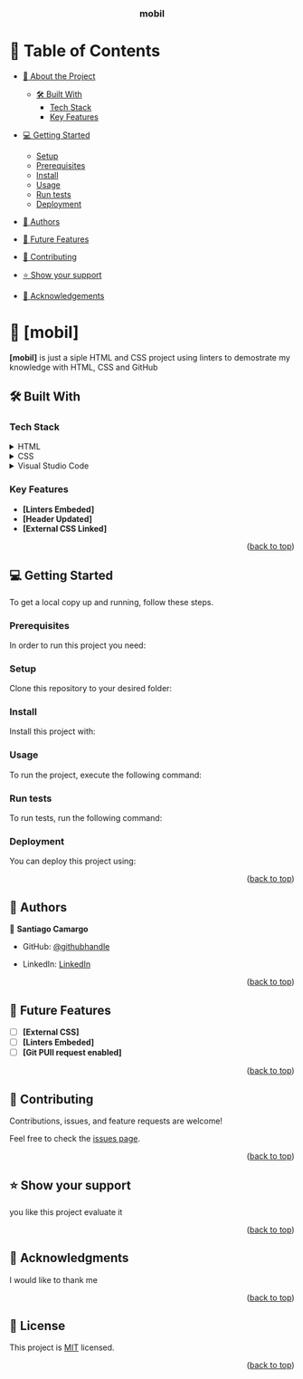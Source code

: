 <a name="readme-top"></a>


<div align="center">
 
 
  <h3><b>mobil</b></h3>

</div>


# 📗 Table of Contents

- [📖 About the Project](#about-project)
  - [🛠 Built With](#built-with)
    - [Tech Stack](#tech-stack)
    - [Key Features](#key-features)
  

- [💻 Getting Started](#getting-started)
  - [Setup](#setup)
  - [Prerequisites](#prerequisites)
  - [Install](#install)
  - [Usage](#usage)
  - [Run tests](#run-tests)
  - [Deployment](#deployment)
- [👥 Authors](#authors)
- [🔭 Future Features](#future-features)
- [🤝 Contributing](#contributing)
- [⭐️ Show your support](#support)
- [🙏 Acknowledgements](#acknowledgements)



# 📖 [mobil] <a name="about-project"></a>



**[mobil]** is just a siple HTML and CSS project using linters to demostrate my knowledge with HTML, CSS and GitHub

## 🛠 Built With <a name="built-with"></a>

### Tech Stack <a name="tech-stack"></a>


<details>
  <summary>HTML</summary>

</details>

<details>
  <summary>CSS</summary>
 
</details>

<details>
<summary>Visual Studio Code</summary>
  
</details>



### Key Features <a name="key-features"></a>

- **[Linters Embeded]**
- **[Header Updated]**
- **[External CSS Linked]**

<p align="right">(<a href="#readme-top">back to top</a>)</p>




## 💻 Getting Started <a name="getting-started"></a>


To get a local copy up and running, follow these steps.

### Prerequisites

In order to run this project you need:


### Setup

Clone this repository to your desired folder:



### Install

Install this project with:


### Usage

To run the project, execute the following command:


### Run tests

To run tests, run the following command:



### Deployment

You can deploy this project using:



<p align="right">(<a href="#readme-top">back to top</a>)</p>



## 👥 Authors <a name="authors"></a>

👤 **Santiago Camargo**

- GitHub: [@githubhandle](https://github.com/santitoot)

- LinkedIn: [LinkedIn](https://www.linkedin.com/in/santiago-camargo-barinas-89923b246/)



<p align="right">(<a href="#readme-top">back to top</a>)</p>



## 🔭 Future Features <a name="future-features"></a>



- [ ] **[External CSS]**
- [ ] **[Linters Embeded]**
- [ ] **[Git PUll request enabled]**

<p align="right">(<a href="#readme-top">back to top</a>)</p>



## 🤝 Contributing <a name="contributing"></a>

Contributions, issues, and feature requests are welcome!

Feel free to check the [issues page](../../issues/).

<p align="right">(<a href="#readme-top">back to top</a>)</p>



## ⭐️ Show your support <a name="support"></a>


 you like this project evaluate it

<p align="right">(<a href="#readme-top">back to top</a>)</p>



## 🙏 Acknowledgments <a name="acknowledgements"></a>


I would like to thank me

<p align="right">(<a href="#readme-top">back to top</a>)</p>




## 📝 License <a name="license"></a>

This project is [MIT](MIT.md) licensed.



<p align="right">(<a href="#readme-top">back to top</a>)</p>